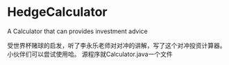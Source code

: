 # HedgeCalculator
A Calculator that can provides investment advice

受世界杯赌球的启发，听了李永乐老师对对冲的讲解，写了这个对冲投资计算器。小伙伴们可以尝试使用哈。
源程序就Calculator.java一个文件
